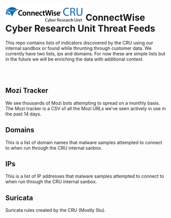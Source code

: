 
<p><img align="left" src="https://github.com/PerchSecurity/PerchLabs/blob/main/images/CRU-main-tagline.png" width="250">
</p>
<h1> ConnectWise Cyber Research Unit Threat Feeds</h1>
<p>This repo contains lists of indicators discovered by the CRU using our internal sandbox or found while thrunting through customer data.  We currently have two lists, ips and domains.  For now these are simple lists but in the future we will be enriching the data with additional context.</p>
<br />
<br />
<h2>Mozi Tracker</h2>
<p>We see thousands of Mozi bots attempting to spread on a monthly basis.  The Mozi tracker is a CSV of all the Mozi URLs we've seen actively in use in the past 14 days.</p>

<h2>Domains</h2>
<p>This is a list of domain names that malware samples attempted to connect to when run through the CRU internal sanbox.</p>
<h2>IPs</h2>
<p>This is a list of IP addresses that malware samples attempted to connect to when run through the CRU internal sanbox.</p>
<h2>Suricata</h2>
<p>Suricata rules created by the CRU (Mostly Stu).</p>
